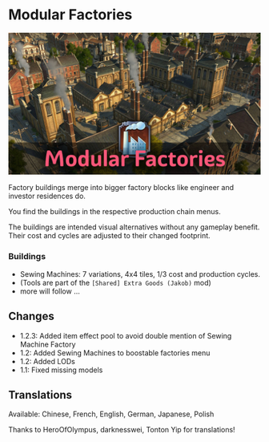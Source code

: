 # Modular Factories

![](./banner.jpg)

Factory buildings merge into bigger factory blocks like engineer and investor residences do.

You find the buildings in the respective production chain menus.

The buildings are intended visual alternatives without any gameplay benefit.
Their cost and cycles are adjusted to their changed footprint.

### Buildings

- Sewing Machines: 7 variations, 4x4 tiles, 1/3 cost and production cycles.
- (Tools are part of the `[Shared] Extra Goods (Jakob)` mod)
- more will follow ...

## Changes

- 1.2.3: Added item effect pool to avoid double mention of Sewing Machine Factory
- 1.2: Added Sewing Machines to boostable factories menu
- 1.2: Added LODs
- 1.1: Fixed missing models

## Translations

Available: Chinese, French, English, German, Japanese, Polish

Thanks to HeroOfOlympus, darknesswei, Tonton Yip for translations!
